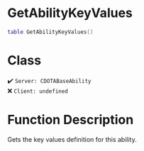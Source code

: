 # GetAbilityKeyValues
```lua
table GetAbilityKeyValues()
```
# Class
✔️ `Server: CDOTABaseAbility`  
❌ `Client: undefined`  

# Function Description
Gets the key values definition for this ability.
